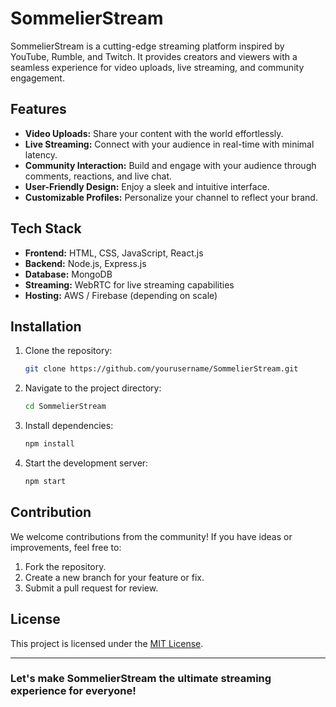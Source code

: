 # SommelierStream

SommelierStream is a cutting-edge streaming platform inspired by YouTube, Rumble, and Twitch. It provides creators and viewers with a seamless experience for video uploads, live streaming, and community engagement. 

## Features

- **Video Uploads:** Share your content with the world effortlessly.
- **Live Streaming:** Connect with your audience in real-time with minimal latency.
- **Community Interaction:** Build and engage with your audience through comments, reactions, and live chat.
- **User-Friendly Design:** Enjoy a sleek and intuitive interface.
- **Customizable Profiles:** Personalize your channel to reflect your brand.

## Tech Stack

- **Frontend:** HTML, CSS, JavaScript, React.js
- **Backend:** Node.js, Express.js
- **Database:** MongoDB
- **Streaming:** WebRTC for live streaming capabilities
- **Hosting:** AWS / Firebase (depending on scale)

## Installation

1. Clone the repository:
   ```bash
   git clone https://github.com/yourusername/SommelierStream.git
   ```
2. Navigate to the project directory:
   ```bash
   cd SommelierStream
   ```
3. Install dependencies:
   ```bash
   npm install
   ```
4. Start the development server:
   ```bash
   npm start
   ```

## Contribution

We welcome contributions from the community! If you have ideas or improvements, feel free to:

1. Fork the repository.
2. Create a new branch for your feature or fix.
3. Submit a pull request for review.

## License

This project is licensed under the [MIT License](LICENSE).

---

### Let's make SommelierStream the ultimate streaming experience for everyone!
